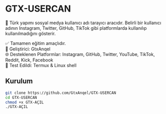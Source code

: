 # GTX-USERCAN

🎯 Türk yapımı sosyal medya kullanıcı adı tarayıcı aracıdır. Belirli bir kullanıcı adının Instagram, Twitter, GitHub, TikTok gibi platformlarda kullanılıp kullanılmadığını gösterir.

✅ Tamamen eğitim amaçlıdır.  
👤 Geliştirici: GtxAnqel  
🌐 Desteklenen Platformlar: Instagram, GitHub, Twitter, YouTube, TikTok, Reddit, Kick, Facebook  
🧪 Test Edildi: Termux & Linux shell

## Kurulum
```bash
git clone https://github.com/GtxAnqel/GTX-USERCAN
cd GTX-USERCAN
chmod +x GTX-AÇIL 
./GTX-AÇIL

